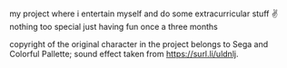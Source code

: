 my project where i entertain myself and do some extracurricular stuff ✌️ nothing too special just having fun once a three months

copyright of the original character in the project belongs to Sega and Colorful Pallette; sound effect taken from https://surl.li/uldnlj.
